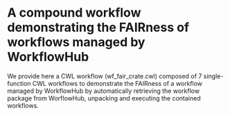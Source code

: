 # A compound workflow demonstrating the FAIRness of workflows managed by WorkflowHub
We provide here a CWL workflow (wf_fair_crate.cwl) composed of 7 single-function CWL workflows to demonstrate the FAIRness of a workflow managed by WorkflowHub by automatically retrieving the workflow package from WorflowHub, unpacking and executing the contained workflows.
